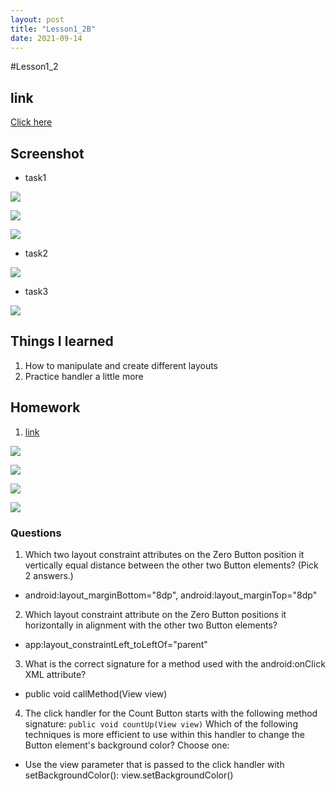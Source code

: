 ```yaml
---
layout: post
title: "Lesson1_2B"
date: 2021-09-14
---
```


#Lesson1_2
## link
[Click here](https://github.com/dustinlo/NEUSEA-Chih-WeiLo/tree/37fec71186d4d3b6e8e8a9f584a62524abf60bcc/lesson1_1)


## Screenshot
* task1 

![](https://i.imgur.com/vjTQIjX.png) 

![](https://i.imgur.com/xIBKTWk.png) 

![](https://i.imgur.com/ywO4I1S.png)
* task2 

![](https://i.imgur.com/aNukx7T.png)
* task3 

![](https://i.imgur.com/X6IM1KG.png)

## Things I learned
1. How to manipulate and create different layouts
2. Practice handler a little more

## Homework
1. [link](https://github.com/dustinlo/NEUSEA-Chih-WeiLo/tree/68b0ff0db9d72aa175a163aa4e99372fed6eef2f/lesson1_1)

![](https://i.imgur.com/fvEXvu6.png) 

![](https://i.imgur.com/tRyZGVo.png) 

![](https://i.imgur.com/WzWyMRL.png)

![](https://i.imgur.com/OYMilf5.png)

### Questions

1. Which two layout constraint attributes on the Zero Button position it vertically equal distance between the other two Button elements? (Pick 2 answers.) 
  - android:layout_marginBottom="8dp", android:layout_marginTop="8dp"
2. Which layout constraint attribute on the Zero Button positions it horizontally in alignment with the other two Button elements?
  - app:layout_constraintLeft_toLeftOf="parent"
3. What is the correct signature for a method used with the android:onClick XML attribute?
  - public void callMethod(View view)
4. The click handler for the Count Button starts with the following method signature:
```public void countUp(View view)```
Which of the following techniques is more efficient to use within this handler to change the Button element's background color? Choose one:  
  - Use the view parameter that is passed to the click handler with setBackgroundColor(): view.setBackgroundColor()